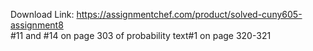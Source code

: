 Download Link: https://assignmentchef.com/product/solved-cuny605-assignment8
<br>
#11 and #14 on page 303 of probability text#1 on page 320-321